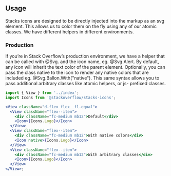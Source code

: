 ## Usage

Stacks icons are designed to be directly injected into the markup as an svg element. This allows us to color them on the fly using any of our atomic classes. We have different helpers in different environments.

### Production

If you’re in Stack Overflow’s production environment, we have a helper that can be called with @Svg. and the icon name, eg. @Svg.Alert. By default, any icon will inherit the text color of the parent element. Optionally, you can pass the class native to the icon to render any native colors that are included eg. @Svg.Ballon.With("native"). This same syntax allows you to pass additional arbitrary classes like atomic helpers, or js- prefixed classes.

```jsx padded
import { View } from '../index';
import Icons from '@stackoverflow/stacks-icons';

<View className="d-flex flex__fl-equal">
  <View className="flex--item">
    <div className="fc-medium mb12">Default</div>
    <Icon>{Icons.Logo}</Icon>
  </View>
  <View className="flex--item">
    <div className="fc-medium mb12">With native colors</div>
    <Icon native>{Icons.Logo}</Icon>
  </View>
  <View className="flex--item">
    <div className="fc-medium mb12">With arbitrary classes</div>
    <Icon>{Icons.Logo}</Icon>
  </View>
</View>;
```

